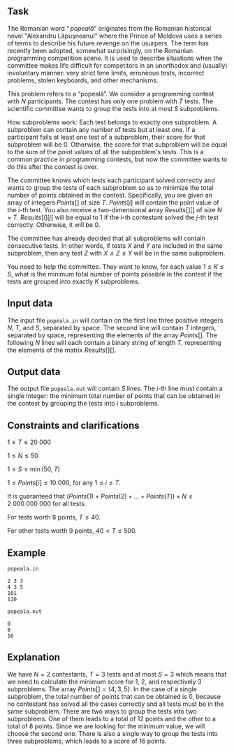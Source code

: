 ## Task

The Romanian word $“popeală”$ originates from the Romanian historical novel "Alexandru Lăpuşneanul" where the Prince of Moldova uses a series of terms to describe his future revenge on the usurpers. The term has recently been adopted, somewhat surprisingly, on the Romanian programming competition scene. It is used to describe situations when the committee makes life difficult for competitors in an unorthodox and (usually) involuntary manner: very strict time limits, erroneous tests, incorrect problems, stolen keyboards, and other mechanisms.

This problem refers to a “popeală”. We consider a programming contest with $N$ participants. The contest has only one problem with $T$ tests. The scientific committee wants to group the tests into at most $S$ subproblems. 

How subproblems work: Each test belongs to exactly one subproblem. A subproblem can contain any number of tests but at least one. If a participant fails at least one test of a subproblem, their score for that subproblem will be 0. Otherwise, the score for that subproblem will be equal to the sum of the point values of all the subproblem's tests. This is a common practice in programming contests, but now the committee wants to do this after the contest is over.

The committee knows which tests each participant solved correctly and wants to group the tests of each subproblem so as to minimize the total number of points obtained in the contest. Specifically, you are given an array of integers $Points[]$ of size $T$. $Points[i]$ will contain the point value of the $i$-th test. You also receive a two-dimensional array $Results[][]$ of size $N \times T$. $Results[i][j]$ will be equal to 1 if the $i$-th contestant solved the $j$-th test correctly. Otherwise, it will be 0.

The committee has already decided that all subproblems will contain consecutive tests. In other words, if tests $X$ and $Y$ are included in the same subproblem, then any test $Z$ with $X \leq Z \leq Y$ will be in the same subproblem.

You need to help the committee. They want to know, for each value $1 \leq K \leq S$, what is the minimum total number of points possible in the contest if the tests are grouped into exactly $K$ subproblems.

## Input data

The input file `popeala.in` will contain on the first line three positive integers $N$, $T$, and $S$, separated by space. The second line will contain $T$ integers, separated by space, representing the elements of the array $Points[]$. The following $N$ lines will each contain a binary string of length $T$, representing the elements of the matrix $Results[][]$.

## Output data

The output file `popeala.out` will contain $S$ lines. The $i$-th line must contain a single integer: the minimum total number of points that can be obtained in the contest by grouping the tests into $i$ subproblems.

## Constraints and clarifications

$1 \leq T \leq 20\ 000$

$1 \leq N \leq 50$

$1 \leq S \leq \min(50, T)$

$1 \leq Points[i] \leq 10\ 000$, for any $1 \leq i \leq T$.

It is guaranteed that $(Points(1) + Points(2) + \ldots + Points(T)) \times N \leq 2\ 000\ 000\ 000$ for all tests.

For tests worth 8 points, $T \leq 40$.

For other tests worth 9 points, $40 < T \leq 500$.

## Example

`popeala.in` 

```
2 3 3 
4 3 5 
101 
110 
```

`popeala.out` 

```
0 
8 
16 
```

## Explanation

We have $N = 2$ contestants, $T = 3$ tests and at most $S = 3$ which means that we need to calculate the minimum score for 1, 2, and respectively 3 subproblems. The array $Points[] = \{4, 3, 5\}$. In the case of a single subproblem, the total number of points that can be obtained is 0, because no contestant has solved all the cases correctly and all tests must be in the same subproblem. There are two ways to group the tests into two subproblems. One of them leads to a total of 12 points and the other to a total of 8 points. Since we are looking for the minimum value, we will choose the second one. There is also a single way to group the tests into three subproblems, which leads to a score of 16 points.